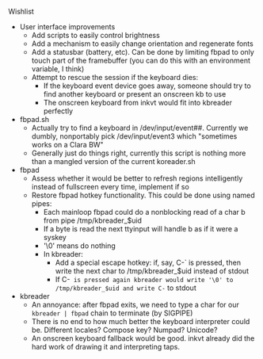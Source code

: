 Wishlist

  - User interface improvements
    - Add scripts to easily control brightness
    - Add a mechanism to easily change orientation and regenerate fonts
    - Add a statusbar (battery, etc). Can be done by limiting fbpad to only touch part of the framebuffer (you can do this with an environment variable, I think)
    - Attempt to rescue the session if the keyboard dies:
      - If the keyboard event device goes away, someone should try to find another keyboard or present an onscreen kb to use
      - The onscreen keyboard from inkvt would fit into kbreader perfectly
  - fbpad.sh
    - Actually try to find a keyboard in /dev/input/event##. Currently we dumbly, nonportably pick /dev/input/event3 which "sometimes works on a Clara BW"
    - Generally just do things right, currently this script is nothing more than a mangled version of the current koreader.sh
  - fbpad
    - Assess whether it would be better to refresh regions intelligently instead of fullscreen every time, implement if so
    - Restore fbpad hotkey functionality. This could be done using named pipes:
      - Each mainloop fbpad could do a nonblocking read of a char b from pipe /tmp/kbreader_$uid
      - If a byte is read the next ttyinput will handle b as if it were a syskey
      - '\0' means do nothing
      - In kbreader:
        - Add a special escape hotkey: if, say, C-` is pressed, then write the next char to /tmp/kbreader_$uid instead of stdout
        - If C-` is pressed again kbreader would write '\0' to /tmp/kbreader_$uid and write C-` to stdout
  - kbreader
    - An annoyance: after fbpad exits, we need to type a char for our `kbreader | fbpad` chain to terminate (by SIGPIPE)
    - There is no end to how much better the keyboard interpreter could be. Different locales? Compose key? Numpad? Unicode? 
    - An onscreen keyboard fallback would be good. inkvt already did the hard work of drawing it and interpreting taps. 

